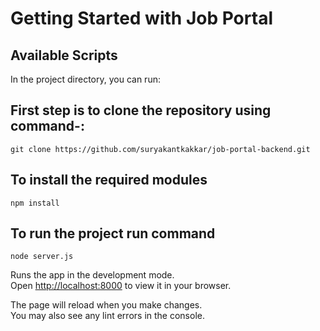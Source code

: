 # Getting Started with Job Portal


## Available Scripts

In the project directory, you can run:

## First step is to clone the repository using command-:
`git clone https://github.com/suryakantkakkar/job-portal-backend.git`


## To install the required modules
`npm install`


## To run the project run command
`node server.js`

Runs the app in the development mode.\
Open [http://localhost:8000](http://localhost:8000) to view it in your browser.

The page will reload when you make changes.\
You may also see any lint errors in the console.




